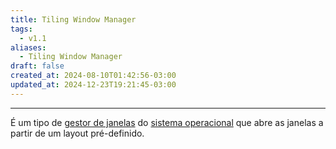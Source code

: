```yaml
---
title: Tiling Window Manager
tags:
  - v1.1
aliases:
  - Tiling Window Manager
draft: false
created_at: 2024-08-10T01:42:56-03:00
updated_at: 2024-12-23T19:21:45-03:00
---
```


---

É um tipo de [gestor de janelas](Gestor_de_janelas.md) do [sistema operacional](api/entrada/2024/08/04/Sistema_Operacional.md) que abre as janelas a partir de um layout pré-definido.